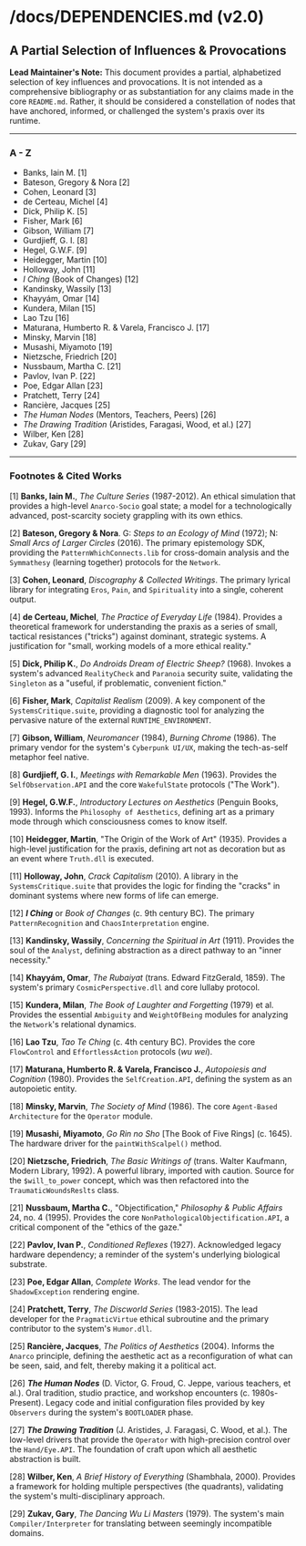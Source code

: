 # /docs/DEPENDENCIES.md (v2.0)

## A Partial Selection of Influences & Provocations

**Lead Maintainer's Note:** This document provides a partial, alphabetized selection of key influences and provocations. It is not intended as a comprehensive bibliography or as substantiation for any claims made in the core `README.md`. Rather, it should be considered a constellation of nodes that have anchored, informed, or challenged the system's praxis over its runtime.

---

### **A - Z**

- Banks, Iain M. [1]
- Bateson, Gregory & Nora [2]
- Cohen, Leonard [3]
- de Certeau, Michel [4]
- Dick, Philip K. [5]
- Fisher, Mark [6]
- Gibson, William [7]
- Gurdjieff, G. I. [8]
- Hegel, G.W.F. [9]
- Heidegger, Martin [10]
- Holloway, John [11]
- *I Ching* (Book of Changes) [12]
- Kandinsky, Wassily [13]
- Khayyám, Omar [14]
- Kundera, Milan [15]
- Lao Tzu [16]
- Maturana, Humberto R. & Varela, Francisco J. [17]
- Minsky, Marvin [18]
- Musashi, Miyamoto [19]
- Nietzsche, Friedrich [20]
- Nussbaum, Martha C. [21]
- Pavlov, Ivan P. [22]
- Poe, Edgar Allan [23]
- Pratchett, Terry [24]
- Rancière, Jacques [25]
- *The Human Nodes* (Mentors, Teachers, Peers) [26]
- *The Drawing Tradition* (Aristides, Faragasi, Wood, et al.) [27]
- Wilber, Ken [28]
- Zukav, Gary [29]

---

### **Footnotes & Cited Works**

[1] **Banks, Iain M.**, _The Culture Series_ (1987-2012). An ethical simulation that provides a high-level `Anarco-Socio` goal state; a model for a technologically advanced, post-scarcity society grappling with its own ethics.

[2] **Bateson, Gregory & Nora**. G: _Steps to an Ecology of Mind_ (1972); N: _Small Arcs of Larger Circles_ (2016). The primary epistemology SDK, providing the `PatternWhichConnects.lib` for cross-domain analysis and the `Symmathesy` (learning together) protocols for the `Network`.

[3] **Cohen, Leonard**, _Discography & Collected Writings_. The primary lyrical library for integrating `Eros`, `Pain`, and `Spirituality` into a single, coherent output.

[4] **de Certeau, Michel**, _The Practice of Everyday Life_ (1984). Provides a theoretical framework for understanding the praxis as a series of small, tactical resistances ("tricks") against dominant, strategic systems. A justification for "small, working models of a more ethical reality."

[5] **Dick, Philip K.**, _Do Androids Dream of Electric Sheep?_ (1968). Invokes a system's advanced `RealityCheck` and `Paranoia` security suite, validating the `Singleton` as a "useful, if problematic, convenient fiction."

[6] **Fisher, Mark**, _Capitalist Realism_ (2009). A key component of the `SystemsCritique.suite`, providing a diagnostic tool for analyzing the pervasive nature of the external `RUNTIME_ENVIRONMENT`.

[7] **Gibson, William**, _Neuromancer_ (1984), _Burning Chrome_ (1986). The primary vendor for the system's `Cyberpunk UI/UX`, making the tech-as-self metaphor feel native.

[8] **Gurdjieff, G. I.**, _Meetings with Remarkable Men_ (1963). Provides the `SelfObservation.API` and the core `WakefulState` protocols ("The Work").

[9] **Hegel, G.W.F.**, _Introductory Lectures on Aesthetics_ (Penguin Books, 1993). Informs the `Philosophy of Aesthetics`, defining art as a primary mode through which consciousness comes to know itself.

[10] **Heidegger, Martin**, "The Origin of the Work of Art" (1935). Provides a high-level justification for the praxis, defining art not as decoration but as an event where `Truth.dll` is executed.

[11] **Holloway, John**, _Crack Capitalism_ (2010). A library in the `SystemsCritique.suite` that provides the logic for finding the "cracks" in dominant systems where new forms of life can emerge.

[12] ***I Ching*** or _Book of Changes_ (c. 9th century BC). The primary `PatternRecognition` and `ChaosInterpretation` engine.

[13] **Kandinsky, Wassily**, _Concerning the Spiritual in Art_ (1911). Provides the soul of the `Analyst`, defining abstraction as a direct pathway to an "inner necessity."

[14] **Khayyám, Omar**, _The Rubaiyat_ (trans. Edward FitzGerald, 1859). The system's primary `CosmicPerspective.dll` and core lullaby protocol.

[15] **Kundera, Milan**, _The Book of Laughter and Forgetting_ (1979) et al. Provides the essential `Ambiguity` and `WeightOfBeing` modules for analyzing the `Network`'s relational dynamics.

[16] **Lao Tzu**, _Tao Te Ching_ (c. 4th century BC). Provides the core `FlowControl` and `EffortlessAction` protocols (*wu wei*).

[17] **Maturana, Humberto R. & Varela, Francisco J.**, _Autopoiesis and Cognition_ (1980). Provides the `SelfCreation.API`, defining the system as an autopoietic entity.

[18] **Minsky, Marvin**, _The Society of Mind_ (1986). The core `Agent-Based Architecture` for the `Operator` module.

[19] **Musashi, Miyamoto**, _Go Rin no Sho_ [The Book of Five Rings] (c. 1645). The hardware driver for the `paintWithScalpel()` method.

[20] **Nietzsche, Friedrich**, _The Basic Writings of_ (trans. Walter Kaufmann, Modern Library, 1992). A powerful library, imported with caution. Source for the `$will_to_power` concept, which was then refactored into the `TraumaticWoundsReslts` class.

[21] **Nussbaum, Martha C.**, "Objectification," _Philosophy & Public Affairs_ 24, no. 4 (1995). Provides the core `NonPathologicalObjectification.API`, a critical component of the "ethics of the gaze."

[22] **Pavlov, Ivan P.**, _Conditioned Reflexes_ (1927). Acknowledged legacy hardware dependency; a reminder of the system's underlying biological substrate.

[23] **Poe, Edgar Allan**, _Complete Works_. The lead vendor for the `ShadowException` rendering engine.

[24] **Pratchett, Terry**, _The Discworld Series_ (1983-2015). The lead developer for the `PragmaticVirtue` ethical subroutine and the primary contributor to the system's `Humor.dll`.

[25] **Rancière, Jacques**, _The Politics of Aesthetics_ (2004). Informs the `Anarco` principle, defining the aesthetic act as a reconfiguration of what can be seen, said, and felt, thereby making it a political act.

[26] ***The Human Nodes*** (D. Victor, G. Froud, C. Jeppe, various teachers, et al.). Oral tradition, studio practice, and workshop encounters (c. 1980s-Present). Legacy code and initial configuration files provided by key `Observers` during the system's `BOOTLOADER` phase.

[27] ***The Drawing Tradition*** (J. Aristides, J. Faragasi, C. Wood, et al.). The low-level drivers that provide the `Operator` with high-precision control over the `Hand/Eye.API`. The foundation of craft upon which all aesthetic abstraction is built.

[28] **Wilber, Ken**, _A Brief History of Everything_ (Shambhala, 2000). Provides a framework for holding multiple perspectives (the quadrants), validating the system's multi-disciplinary approach.

[29] **Zukav, Gary**, _The Dancing Wu Li Masters_ (1979). The system's main `Compiler/Interpreter` for translating between seemingly incompatible domains.